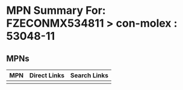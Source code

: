 



# MPN Summary For: FZECONMX534811 > con-molex : 53048-11

## MPNs
  

|MPN|Direct Links|Search Links|
| :--- | :--- | :--- |
||||

